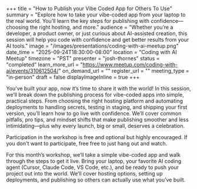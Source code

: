 +++
title = "How to Publish your Vibe Coded App for Others To Use"
summary = "Explore how to take your vibe-coded app from your laptop to the real world. You’ll learn the key steps for publishing with confidence—choosing the right hosting, and more."
audience = "Whether you’re a developer, a product owner, or just curious about AI-assisted creation, this session will help you code with confidence and get better results from your AI tools."
image = "/images/presentations/coding-with-ai-meetup.png"
date_time = "2025-09-24T18:30:00-08:00"
location = "Coding with AI Meetup"
timezone = "PST"
presenter = "josh-thornes"
status = "completed"
learn_more_url = "https://www.meetup.com/coding-with-ai/events/310612504/"
on_demand_url = ""
register_url = ""
meeting_type = "in-person"
draft = false
displayImageInline = true
+++

You’ve built your app, now it’s time to share it with the world! In this session, we’ll break down the publishing process for vibe-coded apps into simple, practical steps. From choosing the right hosting platform and automating deployments to handling secrets, testing in staging, and shipping your first version, you’ll learn how to go live with confidence. We’ll cover common pitfalls, pro tips, and mindset shifts that make publishing smoother and less intimidating—plus why every launch, big or small, deserves a celebration.

Participation in the workshop is free and optional but highly encouraged. If you don't want to participate, free free to just hang out and watch.

For this month’s workshop, we’ll take a simple vibe-coded app and walk through the steps to get it live. Bring your laptop, your favorite AI coding agent (Cursor, Claude Code, VS Code, etc.), and be ready to push your project out into the world. We’ll cover hosting options, setting up deployments, and publishing so others can actually use what you’ve built.